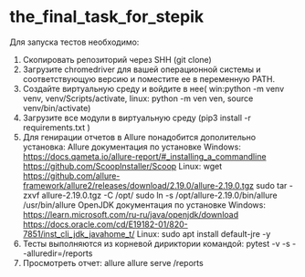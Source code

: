 # the_final_task_for_stepik

Для запуска тестов необходимо:
1. Скопировать репозиторий через SHH (git clone)
2. Загрузите chromedriver для вашей операционной системы и соответствующую версию
и поместите ее в переменную PATH.
3. Создайте виртуальную среду и войдите в нее(
win:python -m venv venv, venv/Scripts/activate, linux: python -m ven ven, source venv/bin/activate)
4. Загрузите все модули в виртуальную среду (pip3 install -r requirements.txt )
5. Для генирации отчетов в Allure понадобится дополительно установка:
Allure документация по установке 
    Windows: https://docs.qameta.io/allure-report/#_installing_a_commandline
https://github.com/ScoopInstaller/Scoop
    Linux: wget https://github.com/allure-framework/allure2/releases/download/2.19.0/allure-2.19.0.tgz
sudo tar -zxvf allure-2.19.0.tgz -C /opt/ 
sudo ln -s /opt/allure-2.19.0/bin/allure /usr/bin/allure
OpenJDK документация по установке 
    Windows: https://learn.microsoft.com/ru-ru/java/openjdk/download
https://docs.oracle.com/cd/E19182-01/820-7851/inst_cli_jdk_javahome_t/
    Linux: sudo apt install default-jre -y
6. Тесты выполняются из корневой дириктории командой: pytest -v -s --alluredir=/reports
7. Просмотреть отчет: allure allure serve /reports
